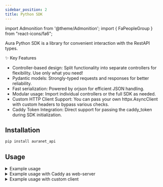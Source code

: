 ```yaml
---
sidebar_position: 2
title: Python SDK
---
```


import Admonition from '@theme/Admonition';
import { FaPeopleGroup } from "react-icons/fa6";

Aura Python SDK is a library for convenient interaction with the RestAPI types.

✨ Key Features

- Controller-based design: Split functionality into separate controllers for flexibility. Use only what you need!
- Pydantic models: Strongly-typed requests and responses for better reliability.
- Fast serialization: Powered by orjson for efficient JSON handling.
- Modular usage: Import individual controllers or the full SDK as needed.
- Custom HTTP Client Support: You can pass your own httpx.AsyncClient with custom headers to bypass various checks.
- Caddy Token Integration: Direct support for passing the caddy_token during SDK initialization.

## Installation

```bash
pip install auranet_api
```

## Usage

<details>
<summary>Example usage</summary>

```python
import os
import asyncio

from auranet_api import AuranetSDK
from auranet_api.models import UsersResponseDto, UserResponseDto

async def main():
    # URL to your panel (ex. https://vpn.com or http://127.0.0.1:3000)
    base_url: str = os.getenv("REMNAWAVE_BASE_URL")
    # Bearer Token from panel (section: API Tokens)
    token: str = os.getenv("REMNAWAVE_TOKEN")

    # Initialize the SDK
    auranet = AuranetSDK(base_url=base_url, token=token)

    # Fetch all users
    response: UsersResponseDto = await auranet.users.get_all_users_v2()
    total_users: int = response.total
    users: list[UserResponseDto] = response.users
    print("Total users: ", total_users)
    print("List of users: ", users)

    # Disable a specific user
    test_uuid: str = "e4d3f3d2-4f4f-4f4f-4f4f-4f4f4f4f4f4f"
    disabled_user: UserResponseDto = await auranet.users.disable_user(test_uuid)
    print("Disabled user: ", disabled_user)

if __name__ == "__main__":
    asyncio.run(main())
```

</details>

<details>
<summary>Example usage with Caddy as web-server</summary>

```python
import os
import asyncio

from auranet_api import AuranetSDK
from auranet_api.models import UsersResponseDto, UserResponseDto

async def main():
    # URL to your panel (ex. https://vpn.com or http://127.0.0.1:3000)
    base_url: str = os.getenv("REMNAWAVE_BASE_URL")
    # Bearer Token from panel (section: API Tokens)
    token: str = os.getenv("REMNAWAVE_TOKEN")
    # Bearer Token for Caddy Auth
    caddy_token = os.getenv("CADDY_TOKEN_AUTH")

    # Initialize the SDK
    auranet = AuranetSDK(base_url=base_url, token=token, caddy_token=caddy_token)

    # Fetch all users
    response: UsersResponseDto = await auranet.users.get_all_users_v2()
    total_users: int = response.total
    users: list[UserResponseDto] = response.users
    print("Total users: ", total_users)
    print("List of users: ", users)

    # Disable a specific user
    test_uuid: str = "e4d3f3d2-4f4f-4f4f-4f4f-4f4f4f4f4f4f"
    disabled_user: UserResponseDto = await auranet.users.disable_user(test_uuid)
    print("Disabled user: ", disabled_user)

if __name__ == "__main__":
    asyncio.run(main())
```

</details>

<details>
<summary>Example usage with custom client</summary>

```python
import os
import asyncio
import httpx
from auranet_api import AuranetSDK

async def main():
    base_url = os.getenv("REMNAWAVE_BASE_URL")
    token = os.getenv("REMNAWAVE_TOKEN")

    # Custom client with headers
    async with httpx.AsyncClient(headers={"hello": "world"}) as client:
        # Initialize SDK with a custom client
        auranet = AuranetSDK(base_url=base_url, token=token, client=client)

        # Fetch all users
        response = await auranet.users.get_all_users_v2()
        print("Total users:", response.total)

asyncio.run(main())
```

</details>